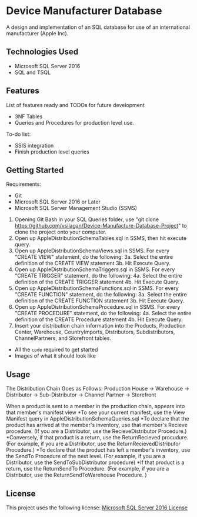 # Device Manufacturer Database

A design and implementation of an SQL database for use of an international manufacturer (Apple Inc).

## Technologies Used

* Microsoft SQL Server 2016
* SQL and TSQL

## Features

List of features ready and TODOs for future development
* 3NF Tables
* Queries and Procedures for production level use. 

To-do list:
* SSIS integration
* Finish production level queries

## Getting Started
Requirements:
* Git
* Microsoft SQL Server 2016 or Later
* Microsoft SQL Server Management Studio (SSMS)

1. Opening Git Bash in your SQL Queries folder, use "git clone https://github.com/vsilagan/Device-Manufacture-Database-Project" to clone the project onto your computer.
2. Open up AppleDistributionSchemaTables.sql in SSMS, then hit execute query.
3. Open up AppleDistributionSchemaViews.sql in SSMS. For every "CREATE VIEW" statement, do the following:
	3a. Select the entire definition of the CREATE VIEW statement
	3b. Hit Execute Query.
4. Open up AppleDistributionSchemaTriggers.sql in SSMS. For every "CREATE TRIGGER" statement, do the following:
	4a. Select the entire definition of the CREATE TRIGGER statement
	4b. Hit Execute Query.
5. Open up AppleDistributionSchemaFunctions.sql in SSMS. For every "CREATE FUNCTION" statement, do the following:
	3a. Select the entire definition of the CREATE FUNCTION statement
	3b. Hit Execute Query.
6. Open up AppleDistributionSchemaProcedure.sql in SSMS. For every "CREATE PROCEDURE" statement, do the following:
	4a. Select the entire definition of the CREATE Procedure statement
	4b. Hit Execute Query.
7. Insert your distribution chain information into the Products, Production Center, Warehouse, CountryImports, Distributors, Subdistributors, ChannelPartners, and Storefront tables.

- All the `code` required to get started
- Images of what it should look like

## Usage
The Distribution Chain Goes as Follows:
	Production House -> Warehouse -> Distributor -> Sub-Distributor -> Channel Partner -> Storefront


When a product is sent to a member in the production chain, appears into that member's manifest view
	*To see your current manifest, use the View Manifest query in AppleDistributionSchemaQueries.sql
	*To declare that the product has arrived at the member's inventory, use that member's Recieve procedure. (If you are a Distributor, use the RecieveDistributor Procedure.)
		*Conversely, if that product is a return, use the ReturnRecieved procudure. (For example, if you are a Distributor, use the ReturnRecievedDistributor Procedure.)
	*To declare that the product has left a member's inventory, use the SendTo Procedure of the next level. (For example, if you are a Distributor, use the SendToSubDistributor 	procedure)
		*If that product is a return, use the ReturnSendTo Procedure. (For example, if you are a Distributor, use the ReturnSendToWarehouse Procedure. )

## License

This project uses the following license: [Microsoft SQL Server 2016 License](https://www.microsoft.com/en-us/sql-server/sql-server-2016)
